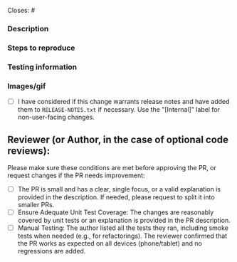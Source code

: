 <!-- Remember about a good descriptive title. -->

Closes: #
<!-- Id number of the GitHub issue this PR addresses. -->

### Description
<!-- Take the time to write a good summary. Why is it needed? What does it do? When fixing bugs try to avoid just writing “See original issue” – clarify what the problem was and how you’ve fixed it. -->

### Steps to reproduce
<!-- Step-by-step testing instructions. For new user flows, consider instead stating the goal of the workflow and see if your PR reviewer can accomplish the workflow without specific steps! -->

### Testing information
<!-- This is your opportunity to break out individual scenarios that need testing (when necessary) and/or include a checklist for the reviewer to go through. Consider documenting the following from your own completed testing: devices used, alternate workflows, edge cases, affected areas, critical flows, areas not tested, and any remaining unknowns. Provide feedback on this new section of the PR template through Sept 30, 2024 to Apps Quality; additional context here: https://woomobilep2.wordpress.com/2024/05/06/woocommerce-mobile-quality-report-march-april/#comment-12036 -->

### Images/gif
<!-- Include before and after images or gifs when appropriate. -->

- [ ] I have considered if this change warrants release notes and have added them to `RELEASE-NOTES.txt` if necessary. Use the "[Internal]" label for non-user-facing changes.

## Reviewer (or Author, in the case of optional code reviews):

Please make sure these conditions are met before approving the PR, or request changes if the PR needs improvement:

- [ ] The PR is small and has a clear, single focus, or a valid explanation is provided in the description. If needed, please request to split it into smaller PRs.
- [ ] Ensure Adequate Unit Test Coverage: The changes are reasonably covered by unit tests or an explanation is provided in the PR description.
- [ ] Manual Testing: The author listed all the tests they ran, including smoke tests when needed (e.g., for refactorings). The reviewer confirmed that the PR works as expected on all devices (phone/tablet) and no regressions are added.

<!-- Pull request guidelines: https://github.com/woocommerce/woocommerce-android/blob/develop/docs/pull-request-guidelines.md -->
